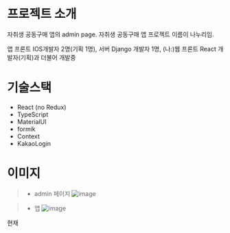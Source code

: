 # 프로젝트 소개
자취생 공동구매 앱의 admin page.
자취생 공동구매 앱 프로젝트 이름이 나누리임.

앱 프론트 IOS개발자 2명(기획 1명),
서버 Django 개발자 1명,
(나:)웹 프론트 React 개발자(기획)과
더불어 개발중

# 기술스택
- React (no Redux)
- TypeScript
- MaterialUI
- formik
- Context
- KakaoLogin


# 이미지
> - admin 페이지
![image](https://user-images.githubusercontent.com/37854571/202641562-6f588590-0e47-4659-aab1-3ee04ebe127b.png)

> - 앱
 ![image](https://user-images.githubusercontent.com/37854571/202639621-95d62ac8-03ae-474f-b9f8-d03e03ad5a3e.png)

현재 


